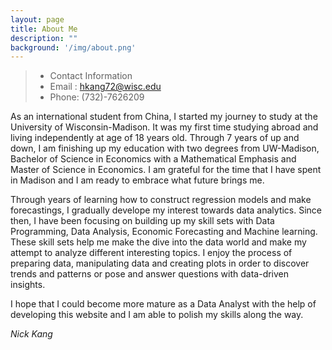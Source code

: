 ```yaml
---
layout: page
title: About Me
description: ""
background: '/img/about.png'
---
```


> - Contact Information 
> - Email : hkang72@wisc.edu
> - Phone: (732)-7626209

As an international student from China, I started my journey to study at the University of Wisconsin-Madison. It was my first time studying abroad and living independently at age of 18 years old. Through 7 years of up and down, I am finishing up my education with two degrees from UW-Madison, Bachelor of Science in Economics with a Mathematical Emphasis and Master of Science in Economics. I am grateful for the time that I have spent in Madison and I am ready to embrace what future brings me.

Through years of learning how to construct regression models and make forecastings, I gradually develope my interest towards data analytics. Since then, I have been focusing on building up my skill sets with Data Programming, Data Analysis, Economic Forecasting and Machine learning. These skill sets help me make the dive into the data world and make my attempt to analyze different interesting topics. I enjoy the process of preparing data, manipulating data and creating plots in order to discover trends and patterns or pose and answer questions with data-driven insights. 

I hope that I could become more mature as a Data Analyst with the help of developing this website and I am able to polish my skills along the way. 

*Nick Kang* 

